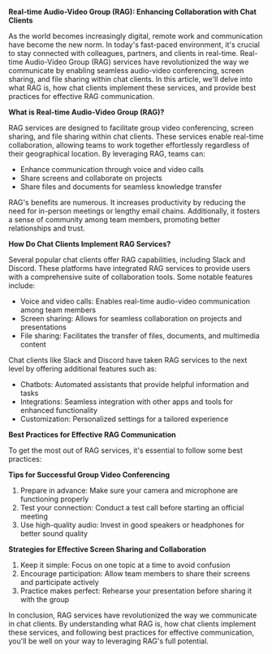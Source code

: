 **Real-time Audio-Video Group (RAG): Enhancing Collaboration with Chat Clients**

As the world becomes increasingly digital, remote work and communication have become the new norm. In today's fast-paced environment, it's crucial to stay connected with colleagues, partners, and clients in real-time. Real-time Audio-Video Group (RAG) services have revolutionized the way we communicate by enabling seamless audio-video conferencing, screen sharing, and file sharing within chat clients. In this article, we'll delve into what RAG is, how chat clients implement these services, and provide best practices for effective RAG communication.

**What is Real-time Audio-Video Group (RAG)?**

RAG services are designed to facilitate group video conferencing, screen sharing, and file sharing within chat clients. These services enable real-time collaboration, allowing teams to work together effortlessly regardless of their geographical location. By leveraging RAG, teams can:

* Enhance communication through voice and video calls
* Share screens and collaborate on projects
* Share files and documents for seamless knowledge transfer

RAG's benefits are numerous. It increases productivity by reducing the need for in-person meetings or lengthy email chains. Additionally, it fosters a sense of community among team members, promoting better relationships and trust.

**How Do Chat Clients Implement RAG Services?**

Several popular chat clients offer RAG capabilities, including Slack and Discord. These platforms have integrated RAG services to provide users with a comprehensive suite of collaboration tools. Some notable features include:

* Voice and video calls: Enables real-time audio-video communication among team members
* Screen sharing: Allows for seamless collaboration on projects and presentations
* File sharing: Facilitates the transfer of files, documents, and multimedia content

Chat clients like Slack and Discord have taken RAG services to the next level by offering additional features such as:

* Chatbots: Automated assistants that provide helpful information and tasks
* Integrations: Seamless integration with other apps and tools for enhanced functionality
* Customization: Personalized settings for a tailored experience

**Best Practices for Effective RAG Communication**

To get the most out of RAG services, it's essential to follow some best practices:

**Tips for Successful Group Video Conferencing**

1. Prepare in advance: Make sure your camera and microphone are functioning properly
2. Test your connection: Conduct a test call before starting an official meeting
3. Use high-quality audio: Invest in good speakers or headphones for better sound quality

**Strategies for Effective Screen Sharing and Collaboration**

1. Keep it simple: Focus on one topic at a time to avoid confusion
2. Encourage participation: Allow team members to share their screens and participate actively
3. Practice makes perfect: Rehearse your presentation before sharing it with the group

In conclusion, RAG services have revolutionized the way we communicate in chat clients. By understanding what RAG is, how chat clients implement these services, and following best practices for effective communication, you'll be well on your way to leveraging RAG's full potential.